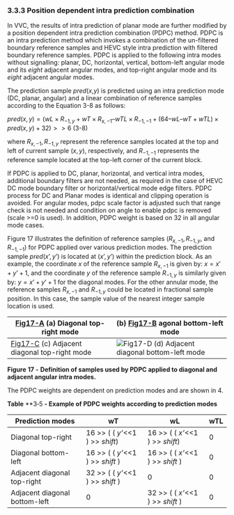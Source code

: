 ### 3.3.3    Position dependent intra prediction combination

In VVC, the results of intra prediction of planar mode are further modified by a position dependent intra prediction combination (PDPC) method. PDPC is an intra prediction method which invokes a combination of the un-filtered boundary reference samples and HEVC style intra prediction with filtered boundary reference samples. PDPC is applied to the following intra modes without signalling: planar, DC, horizontal, vertical, bottom-left angular mode and its *eight* adjacent angular modes, and top-right angular mode and its *eight* adjacent angular modes. 

The prediction sample *pred*(*x*,*y*) is predicted using an intra prediction mode (DC, planar, angular) and a linear combination of reference samples according to the Equation 3-8 as follows:

$pred(x,y)=(wL×R_{-1,y} + wT×R_{x,-1} – wTL ×R_{-1,-1}+(64 – wL – wT+wTL)×pred(x,y) + 32 )>>6$ (3-8)

where $R_{x,-1}, R_{-1,y}$ represent the reference samples located at the top and left of current sample $(x, y)$, respectively, and $R_{-1,-1}$ represents the reference sample located at the top-left corner of the current block.

If PDPC is applied to DC, planar, horizontal, and vertical intra modes, additional boundary filters are not needed, as required in the case of HEVC DC mode boundary filter or horizontal/vertical mode edge filters. PDPC process for DC and Planar modes is identical and clipping operation is avoided. For angular modes, pdpc scale factor is adjusted such that range check is not needed and condition on angle to enable pdpc is removed (scale >=0 is used). In addition, PDPC weight is based on 32 in all angular mode cases.

Figure 17 illustrates the definition of reference samples $(R_{x,-1}, R_{-1,y},$ and $R_{-1,-1})$ for PDPC applied over various prediction modes. The prediction sample $pred (x’, y’)$ is located at $(x’, y’)$ within the prediction block. As an example, the coordinate *x* of the reference sample $R_{x,-1}$ is given by: $x = x’ + y’ + 1$, and the coordinate *y* of the reference sample $R_{-1,y}$ is similarly given by: $y = x’ + y’ + 1$ for the diagonal modes. For the other annular mode, the reference samples $R_{x,-1}$ and $R_{-1,y}$ could be located in fractional sample position. In this case, the sample value of the nearest integer sample location is used.

 

| [Fig17-A](imgs\Fig17-A.png)   (a)    Diagonal  top-right mode | (b)    [Fig17-B](imgs\Fig17-B.png) agonal  bottom-left mode |
| ------------------------------------------------------------ | ------------------------------------------------------------ |
| [Fig17-C](C:\Users\Thuong\Documents\GitHub\VTM7-Vn\VTM7\imgs\Fig17-C.png)  (c) Adjacent diagonal top-right mode | ![Fig17-D](C:\Users\Thuong\Documents\GitHub\VTM7-Vn\VTM7\imgs\Fig17-D.png)         (d)   Adjacent  diagonal bottom-left mode |

**Figure** **17** **-** **Definition of samples used by PDPC applied to diagonal and adjacent angular intra modes.**

The PDPC weights are dependent on prediction modes and are shown in 4. 

**Table** **3‑5 **- Example of PDPC weights according to prediction modes**

| Prediction modes              | wT                                | wL                                | wTL  |
| ----------------------------- | --------------------------------- | --------------------------------- | ---- |
| Diagonal top-right            | 16 >> ( ( *y’*<<1  ) >> *shift*)  | 16 >> ( ( *x’*<<1  ) >> *shift*)  | 0    |
| Diagonal bottom-left          | 16 >> ( ( *y’*<<1  ) >> *shift* ) | 16 >> ( ( *x’*<<1  ) >> *shift* ) | 0    |
| Adjacent diagonal top-right   | 32 >> ( ( *y’*<<1  ) >> *shift* ) | 0                                 | 0    |
| Adjacent diagonal bottom-left | 0                                 | 32 >> ( ( *x’*<<1  ) >> *shift* ) | 0    |
